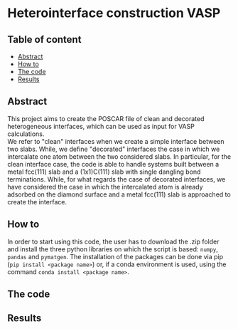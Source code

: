 # Heterointerface construction VASP

## Table of content

- [Abstract](#sezione-1)
- [How to](#sezione-2)
- [The code](#sezione-3)
- [Results](#sezione-4)

## Abstract
This project aims to create the POSCAR file of clean and decorated heterogeneous interfaces, which can be used as input for VASP calculations.  
We refer to "clean" interfaces when we create a simple interface between two slabs. While, we define "decorated" interfaces the case in which we intercalate one atom between the two considered slabs.
In particular, for the clean interface case, the code is able to handle systems built between a metal fcc(111) slab and a (1x1)C(111) slab with single dangling bond terminations. While, for what regards the case of decorated interfaces, we have considered the case in which the intercalated atom is already adsorbed on the diamond surface and a metal fcc(111) slab is approached to create the interface. 


## How to
In order to start using this code, the user has to download the .zip folder and install the three python libraries on which the script is based: `numpy`, `pandas` and `pymatgen`. The installation of the packages can be done via pip (`pip install <package name>`) or, if a conda environment is used, using the command `conda install <package name>`. 


## The code


## Results
